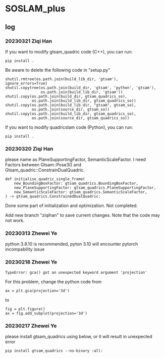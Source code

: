 # SOSLAM_plus

## log  


### 20230321  Ziqi Han

If you want to modify gtsam_quadric code (C++), you can run:

```shell
pip install .
```

Be aware to delete the following code in "setup.py"

```shell
shutil.rmtree(os.path.join(build_lib_dir, 'gtsam'), ignore_errors=True)
shutil.copytree(os.path.join(build_dir, 'gtsam', 'python', 'gtsam'),
                os.path.join(build_lib_dir, 'gtsam'))
shutil.copy(os.path.join(build_dir, gtsam_quadrics_so),
            os.path.join(build_lib_dir, gtsam_quadrics_so))
shutil.copy(os.path.join(build_lib_dir, "gtsam", gtsam_so),
            os.path.join(source_dir, gtsam_so))
shutil.copy(os.path.join(build_lib_dir, gtsam_quadrics_so),
            os.path.join(source_dir, gtsam_quadrics_so))

```

If you want to modify quadricslam code (Python), you can run:

```shell
pip install .
```

### 20230320  Ziqi Han

please name as PlaneSupportingFactor, SemanticScaleFactor. I need Factors between Gtsam::Pose3() 
and Gtsam_quadric::ConstrainDualQuadric.

```shell
def initialise_quadric_single_frame(
    new_BoundingBoxFactor: gtsam_quadrics.BoundingBoxFactor,
    new_PlaneSupportingFactor: gtsam_quadrics.PlaneSupportingFactor,
    new_SemanticScaleFactor: gtsam_quadrics.SemanticScaleFactor,
) -> gtsam_quadrics.ConstrainedDualQuadric:
```

Done some part of initialization and optimization. Not completed.

Add new branch "ziqihan" to save current changes. Note that the code may not work.

### 20230313  Zhewei Ye

python 3.8.10 is recommended, pyton 3.10 will encounter pytorch incompability issue  

### 20230218  Zhewei Ye


```
TypeError: gca() got an unexpected keyword argument 'projection'
```

For this problem, change the python code from  

```
ax = plt.gca(projection='3d')
```

to  

```
fig = plt.figure()
ax = fig.add_subplot(projection='3d')
```

### 20230217  Zhewei Ye

please install gtsam_quadrics using below, or it will result in unexpected error 

```shell
pip install gtsam_quadrics --no-binary :all:  
```

